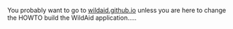 You probably want to go to <A HREF="https://wildaid.github.io">wildaid.github.io</A> unless you are here to change the HOWTO build the WildAid application.....

